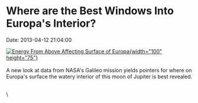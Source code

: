 Where are the Best Windows Into Europa\'s Interior?
===================================================

Date: 2013-04-12 21:04:00

[![Energy From Above Affecting Surface of
Europa](http://www.jpl.nasa.gov/images/jupiter/20130412/pia16921-th.jpg){width="100"
height="75"}](http://www.jpl.nasa.gov/news/news.cfm?release=2013-134&rn=news.xml&rst=3765)\
\
A new look at data from NASA\'s Galileo mission yields pointers for
where on Europa\'s surface the watery interior of this moon of Jupiter
is best revealed.

\
\
